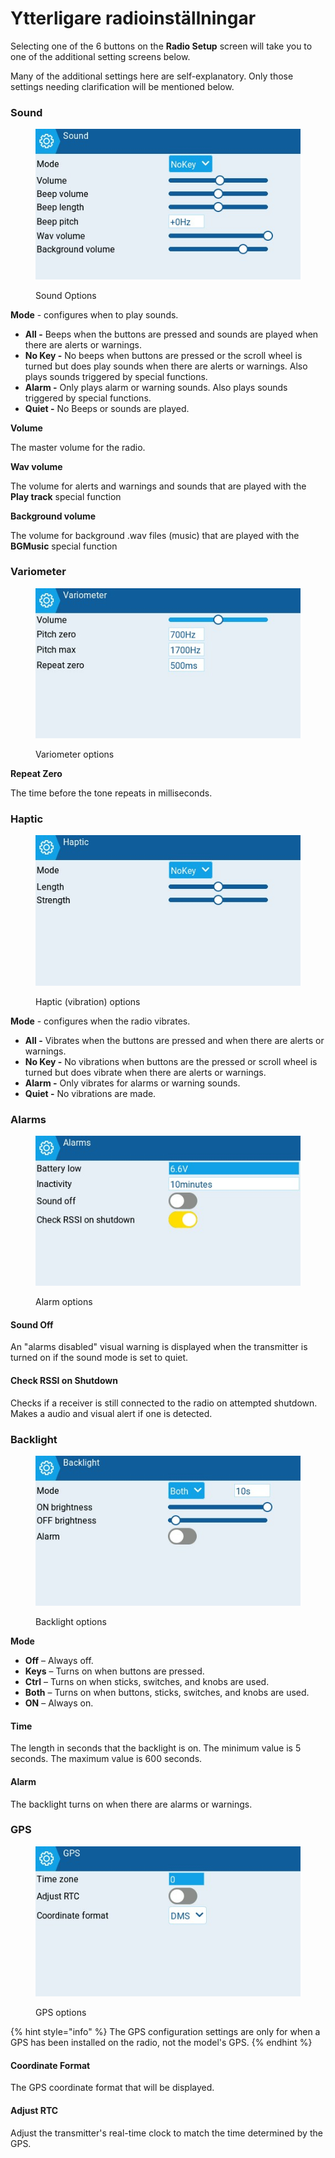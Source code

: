 # Ytterligare radioinställningar

Selecting one of the 6 buttons on the **Radio Setup** screen will take you to one of the additional setting screens below.

Many of the additional settings here are self-explanatory. Only those settings needing clarification will be mentioned below.

### Sound

<figure><img src="../../../../.gitbook/assets/sound.jpg" alt=""><figcaption><p>Sound Options</p></figcaption></figure>

**Mode** - configures when to play sounds.

* **All -** Beeps when the buttons are pressed and sounds are played when there are alerts or warnings.
* **No Key -** No beeps when buttons are pressed or the scroll wheel is turned but does play sounds when there are alerts or warnings. Also plays sounds triggered by special functions.
* **Alarm -** Only plays alarm or warning sounds. Also plays sounds triggered by special functions.
* **Quiet -** No Beeps or sounds are played.

**Volume**

The master volume for the radio.

**Wav volume**

The volume for alerts and warnings and sounds that are played with the **Play track** special function

**Background volume**

The volume for background .wav files (music) that are played with the **BGMusic** special function

### Variometer

<figure><img src="../../../../.gitbook/assets/variometer.jpg" alt=""><figcaption><p>Variometer options</p></figcaption></figure>

**Repeat Zero**

The time before the tone repeats in milliseconds.

### Haptic

<figure><img src="../../../../.gitbook/assets/haptic.jpg" alt=""><figcaption><p>Haptic (vibration) options</p></figcaption></figure>

**Mode** - configures when the radio vibrates.

* **All -** Vibrates when the buttons are pressed and when there are alerts or warnings.
* **No Key -** No vibrations when buttons are the pressed or scroll wheel is turned but does vibrate when there are alerts or warnings.
* **Alarm -** Only vibrates for alarms or warning sounds.
* **Quiet -** No vibrations are made.

### Alarms

<figure><img src="../../../../.gitbook/assets/alarms.jpg" alt=""><figcaption><p>Alarm options</p></figcaption></figure>

#### Sound Off

An "alarms disabled" visual warning is displayed when the transmitter is turned on if the sound mode is set to quiet.

#### Check RSSI on Shutdown

Checks if a receiver is still connected to the radio on attempted shutdown. Makes a audio and visual alert if one is detected.

### Backlight

<figure><img src="../../../../.gitbook/assets/backlight.jpg" alt=""><figcaption><p>Backlight options</p></figcaption></figure>

**Mode**

* **Off** – Always off.
* **Keys** – Turns on when buttons are pressed.
* **Ctrl** – Turns on when sticks, switches, and knobs are used.
* **Both** – Turns on when buttons, sticks, switches, and knobs are used.
* **ON** – Always on.

#### Time

The length in seconds that the backlight is on. The minimum value is 5 seconds. The maximum value is 600 seconds.

#### Alarm

The backlight turns on when there are alarms or warnings.

### GPS

<figure><img src="../../../../.gitbook/assets/gps.jpg" alt=""><figcaption><p>GPS options</p></figcaption></figure>

{% hint style="info" %}
The GPS configuration settings are only for when a GPS has been installed on the radio, not the model's GPS.
{% endhint %}

#### Coordinate Format

The GPS coordinate format that will be displayed.

#### Adjust RTC

Adjust the transmitter's real-time clock to match the time determined by the GPS.
